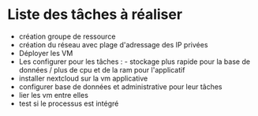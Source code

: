 # Liste des tâches à réaliser

- création groupe de ressource
- création du réseau avec plage d'adressage des IP privées
- Déployer les VM
- Les configurer pour les tâches : - stockage plus rapide pour la base de données / plus de cpu et de la ram pour l'applicatif 
- installer nextcloud sur la vm applicative
- configurer base de données et administrative pour leur tâches
- lier les vm entre elles
- test si le processus est intégré